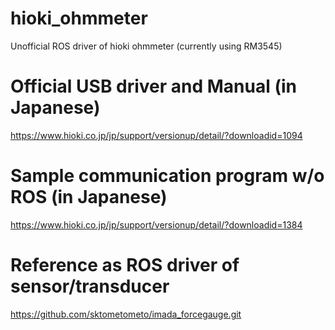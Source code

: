 # hioki_ohmmeter
Unofficial ROS driver of hioki ohmmeter (currently using RM3545)

# Official USB driver and Manual (in Japanese)
https://www.hioki.co.jp/jp/support/versionup/detail/?downloadid=1094

# Sample communication program w/o ROS (in Japanese)
https://www.hioki.co.jp/jp/support/versionup/detail/?downloadid=1384

# Reference as ROS driver of sensor/transducer
https://github.com/sktometometo/imada_forcegauge.git